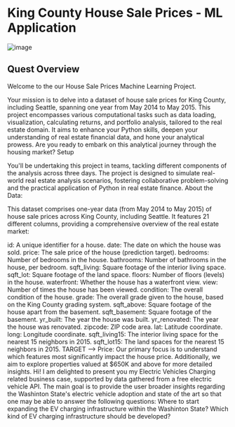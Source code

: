 # King County House Sale Prices - ML Application

![image](https://github.com/user-attachments/assets/5d509c9e-2dc1-4820-a8e2-94cd81e3dc13)

## Quest Overview

Welcome to the our House Sale Prices Machine Learning Project. 

Your mission is to delve into a dataset of house sale prices for King County, including Seattle, spanning one year from May 2014 to May 2015. This project encompasses various computational tasks such as data loading, visualization, calculating returns, and portfolio analysis, tailored to the real estate domain. It aims to enhance your Python skills, deepen your understanding of real estate financial data, and hone your analytical prowess. Are you ready to embark on this analytical journey through the housing market?
Setup

You'll be undertaking this project in teams, tackling different components of the analysis across three days. The project is designed to simulate real-world real estate analysis scenarios, fostering collaborative problem-solving and the practical application of Python in real estate finance.
About the Data:

This dataset comprises one-year data (from May 2014 to May 2015) of house sale prices across King County, including Seattle. It features 21 different columns, providing a comprehensive overview of the real estate market:


id: A unique identifier for a house.
date: The date on which the house was sold.
price: The sale price of the house (prediction target).
bedrooms: Number of bedrooms in the house.
bathrooms: Number of bathrooms in the house, per bedroom.
sqft_living: Square footage of the interior living space.
sqft_lot: Square footage of the land space.
floors: Number of floors (levels) in the house.
waterfront: Whether the house has a waterfront view.
view: Number of times the house has been viewed.
condition: The overall condition of the house.
grade: The overall grade given to the house, based on the King County grading system.
sqft_above: Square footage of the house apart from the basement.
sqft_basement: Square footage of the basement.
yr_built: The year the house was built.
yr_renovated: The year the house was renovated.
zipcode: ZIP code area.
lat: Latitude coordinate.
long: Longitude coordinate.
sqft_living15: The interior living space for the nearest 15 neighbors in 2015.
sqft_lot15: The land spaces for the nearest 15 neighbors in 2015.
TARGET --> Price: Our primary focus is to understand which features most significantly impact the house price. Additionally, we aim to explore properties valued at $650K and above for more detailed insights.
Hi! I am delighted to present you my Electric Vehicles Charging related business case, supported by data gathered from a free electric vehicle API. The main goal is to provide the user broader insights regarding the Washinton State's electric vehicle adoption and state of the art so that one may be able to answer the following questions:
Where to start expanding the EV charging infrastructure within the Washinton State?
Which kind of EV charging infrastructure should be developed?

